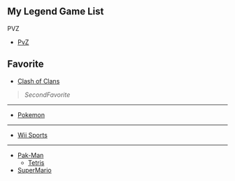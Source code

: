 My Legend Game List
---
PVZ

- [PvZ](https://en.wikipedia.org/wiki/Plants_vs._Zombies_2)

**Favorite**
---
  - [Clash of Clans](https://en.wikipedia.org/wiki/Clash_of_Clans)
> *SecondFavorite*
---
- [Pokemon](https://en.wikipedia.org/wiki/Pok%C3%A9mon)
---
  - [Wii Sports](https://en.wikipedia.org/wiki/Wii_Sports)
---
- [Pak-Man](https://en.wikipedia.org/wiki/Pac-Man)
  - [Tetris](https://en.wikipedia.org/wiki/Tetris)
- [SuperMario](https://en.wikipedia.org/wiki/Super_Mario)
